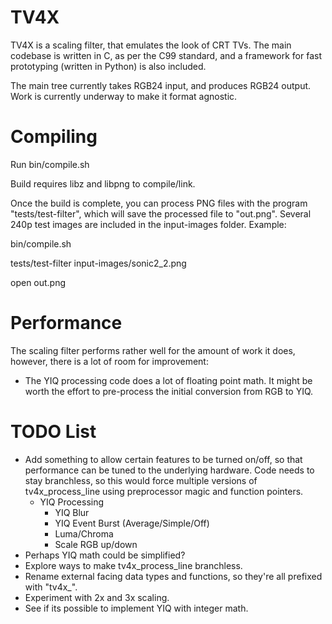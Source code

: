 TV4X
====

TV4X is a scaling filter, that emulates the look of CRT TVs. The main codebase is written in C, as per the C99 standard, and a framework for fast prototyping (written in Python) is also included.

The main tree currently takes RGB24 input, and produces RGB24 output. Work is currently underway to make it format agnostic.

Compiling
=========

Run bin/compile.sh

Build requires libz and libpng to compile/link.

Once the build is complete, you can process PNG files with the program "tests/test-filter", which will save the processed file to "out.png". Several 240p test images are included in the input-images folder. Example:

bin/compile.sh

tests/test-filter input-images/sonic2_2.png

open out.png

Performance
===========

The scaling filter performs rather well for the amount of work it does, however, there is a lot of room for improvement:

- The YIQ processing code does a lot of floating point math. It might be worth the effort to pre-process the initial conversion from RGB to YIQ.

TODO List
=========

- Add something to allow certain features to be turned on/off, so that performance can be tuned to the underlying hardware. Code needs to stay branchless, so this would force multiple versions of tv4x_process_line using preprocessor magic and function pointers.
    - YIQ Processing
        - YIQ Blur
        - YIQ Event Burst (Average/Simple/Off)
        - Luma/Chroma
        - Scale RGB up/down
- Perhaps YIQ math could be simplified?
- Explore ways to make tv4x_process_line branchless.
- Rename external facing data types and functions, so they're all prefixed with "tv4x_".
- Experiment with 2x and 3x scaling.
- See if its possible to implement YIQ with integer math.
